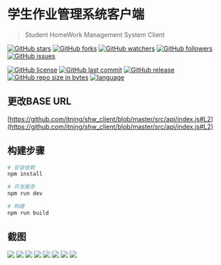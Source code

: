 # 学生作业管理系统客户端

> Student HomeWork Management System Client

[![GitHub stars](https://img.shields.io/github/stars/itning/shw_client.svg)](https://github.com/itning/shw_client/stargazers)
[![GitHub forks](https://img.shields.io/github/forks/itning/shw_client.svg)](https://github.com/itning/shw_client/network)
[![GitHub watchers](https://img.shields.io/github/watchers/itning/shw_client.svg?style=social&label=Watch)]()
[![GitHub followers](https://img.shields.io/github/followers/itning.svg?style=social&label=Follow)]()
[![GitHub issues](https://img.shields.io/github/issues/itning/shw_client.svg)](https://github.com/itning/shw_client/issues)

[![GitHub license](https://img.shields.io/github/license/itning/shw_client.svg)](https://github.com/itning/shw_client/blob/master/LICENSE)
[![GitHub last commit](https://img.shields.io/github/last-commit/itning/shw_client.svg)]()
[![GitHub release](https://img.shields.io/github/release/itning/shw_client.svg)](https://github.com/itning/shw_client/releases)
[![GitHub repo size in bytes](https://img.shields.io/github/repo-size/itning/shw_client.svg)]()
[![language](https://img.shields.io/badge/language-Vue-orange.svg)]()

## 更改BASE URL

[https://github.com/itning/shw_client/blob/master/src/api/index.js#L2](https://github.com/itning/shw_client/blob/master/src/api/index.js#L2)

## 构建步骤

``` bash
# 安装依赖
npm install

# 开发服务
npm run dev

# 构建
npm run build
```

## 截图

![](https://raw.githubusercontent.com/itning/shw_client/master/pic/add_group.png)
![](https://raw.githubusercontent.com/itning/shw_client/master/pic/done.png)
![](https://raw.githubusercontent.com/itning/shw_client/master/pic/group.png)
![](https://raw.githubusercontent.com/itning/shw_client/master/pic/group_1.png)
![](https://raw.githubusercontent.com/itning/shw_client/master/pic/un_done.png)
![](https://raw.githubusercontent.com/itning/shw_client/master/pic/upload.png)
![](https://raw.githubusercontent.com/itning/shw_client/master/pic/work_1.png)
![](https://raw.githubusercontent.com/itning/shw_client/master/pic/work_detail.png)